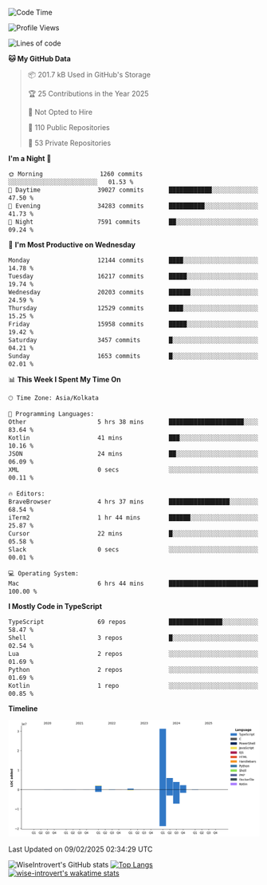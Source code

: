 <!--START_SECTION:waka-->
![Code Time](http://img.shields.io/badge/Code%20Time-2%2C198%20hrs%202%20mins-blue)

![Profile Views](http://img.shields.io/badge/Profile%20Views-0-blue)

![Lines of code](https://img.shields.io/badge/From%20Hello%20World%20I%27ve%20Written-46.4%20million%20lines%20of%20code-blue)

**🐱 My GitHub Data** 

> 📦 201.7 kB Used in GitHub's Storage 
 > 
> 🏆 25 Contributions in the Year 2025
 > 
> 🚫 Not Opted to Hire
 > 
> 📜 110 Public Repositories 
 > 
> 🔑 53 Private Repositories 
 > 
**I'm a Night 🦉** 

```text
🌞 Morning                1260 commits        ░░░░░░░░░░░░░░░░░░░░░░░░░   01.53 % 
🌆 Daytime                39027 commits       ████████████░░░░░░░░░░░░░   47.50 % 
🌃 Evening                34283 commits       ██████████░░░░░░░░░░░░░░░   41.73 % 
🌙 Night                  7591 commits        ██░░░░░░░░░░░░░░░░░░░░░░░   09.24 % 
```
📅 **I'm Most Productive on Wednesday** 

```text
Monday                   12144 commits       ████░░░░░░░░░░░░░░░░░░░░░   14.78 % 
Tuesday                  16217 commits       █████░░░░░░░░░░░░░░░░░░░░   19.74 % 
Wednesday                20203 commits       ██████░░░░░░░░░░░░░░░░░░░   24.59 % 
Thursday                 12529 commits       ████░░░░░░░░░░░░░░░░░░░░░   15.25 % 
Friday                   15958 commits       █████░░░░░░░░░░░░░░░░░░░░   19.42 % 
Saturday                 3457 commits        █░░░░░░░░░░░░░░░░░░░░░░░░   04.21 % 
Sunday                   1653 commits        █░░░░░░░░░░░░░░░░░░░░░░░░   02.01 % 
```


📊 **This Week I Spent My Time On** 

```text
🕑︎ Time Zone: Asia/Kolkata

💬 Programming Languages: 
Other                    5 hrs 38 mins       █████████████████████░░░░   83.64 % 
Kotlin                   41 mins             ███░░░░░░░░░░░░░░░░░░░░░░   10.16 % 
JSON                     24 mins             ██░░░░░░░░░░░░░░░░░░░░░░░   06.09 % 
XML                      0 secs              ░░░░░░░░░░░░░░░░░░░░░░░░░   00.11 % 

🔥 Editors: 
BraveBrowser             4 hrs 37 mins       █████████████████░░░░░░░░   68.54 % 
iTerm2                   1 hr 44 mins        ██████░░░░░░░░░░░░░░░░░░░   25.87 % 
Cursor                   22 mins             █░░░░░░░░░░░░░░░░░░░░░░░░   05.58 % 
Slack                    0 secs              ░░░░░░░░░░░░░░░░░░░░░░░░░   00.01 % 

💻 Operating System: 
Mac                      6 hrs 44 mins       █████████████████████████   100.00 % 
```

**I Mostly Code in TypeScript** 

```text
TypeScript               69 repos            ███████████████░░░░░░░░░░   58.47 % 
Shell                    3 repos             █░░░░░░░░░░░░░░░░░░░░░░░░   02.54 % 
Lua                      2 repos             ░░░░░░░░░░░░░░░░░░░░░░░░░   01.69 % 
Python                   2 repos             ░░░░░░░░░░░░░░░░░░░░░░░░░   01.69 % 
Kotlin                   1 repo              ░░░░░░░░░░░░░░░░░░░░░░░░░   00.85 % 
```



**Timeline**

![Lines of Code chart](https://raw.githubusercontent.com/wise-introvert/wise-introvert/master/assets/bar_graph.png)


 Last Updated on 09/02/2025 02:34:29 UTC
<!--END_SECTION:waka-->

![WiseIntrovert's GitHub stats](https://github-readme-stats.vercel.app/api?username=wise-introvert&count_private=true&show_icons=true)
[![Top Langs](https://github-readme-stats.vercel.app/api/top-langs/?username=wise-introvert&langs_count=10)](https://github.com/anuraghazra/github-readme-stats)
[![wise-introvert's wakatime stats](https://github-readme-stats.vercel.app/api/wakatime?username=wiseintrovert)](https://github.com/anuraghazra/github-readme-stats)
